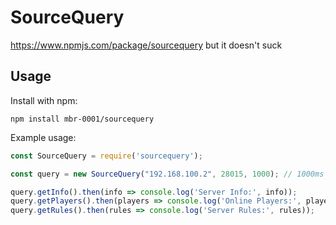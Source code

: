 # SourceQuery

https://www.npmjs.com/package/sourcequery but it doesn't suck

## Usage

Install with npm:

    npm install mbr-0001/sourcequery

Example usage:

```js
const SourceQuery = require('sourcequery');

const query = new SourceQuery("192.168.100.2", 28015, 1000); // 1000ms timeout

query.getInfo().then(info => console.log('Server Info:', info));
query.getPlayers().then(players => console.log('Online Players:', players));
query.getRules().then(rules => console.log('Server Rules:', rules));
```